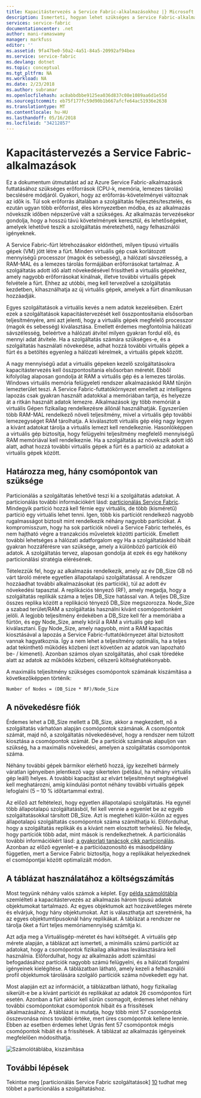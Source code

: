 ```yaml
---
title: Kapacitástervezés a Service Fabric-alkalmazásokhoz |} Microsoft Docs
description: Ismerteti, hogyan lehet szükséges a Service Fabric-alkalmazás a számítási csomópontok számának meghatározása
services: service-fabric
documentationcenter: .net
author: mani-ramaswamy
manager: markfuss
editor: ''
ms.assetid: 9fa47be0-50a2-4a51-84a5-20992af94bea
ms.service: service-fabric
ms.devlang: dotnet
ms.topic: conceptual
ms.tgt_pltfrm: NA
ms.workload: NA
ms.date: 2/23/2018
ms.author: subramar
ms.openlocfilehash: ac8abbdbbe9125ea036d837c08e1089aa6d1e55d
ms.sourcegitcommit: eb75f177fc59d90b1b667afcfe64ac51936e2638
ms.translationtype: MT
ms.contentlocale: hu-HU
ms.lasthandoff: 05/16/2018
ms.locfileid: "34212857"
---
```

# <a name="capacity-planning-for-service-fabric-applications"></a>Kapacitástervezés a Service Fabric-alkalmazások
Ez a dokumentum útmutatást ad az Azure Service Fabric-alkalmazások futtatásához szükséges erőforrások (CPU-k, memória, lemezes tárolás) becslésére módjáról. Gyakori, hogy az erőforrás-követelményei változnak az idők is. Túl sok erőforrás általában a szolgáltatás fejlesztés/tesztelés, és ezután ugyan több erőforrást, éles környezetben módba, és az alkalmazás növekszik időben népszerűvé vált a szükséges. Az alkalmazás tervezésekor gondolja, hogy a hosszú távú követelmények keresztül, és lehetőségeket, amelyek lehetővé teszik a szolgáltatás méretezhető, nagy felhasználói igényeknek.

 A Service Fabric-fürt létrehozásakor eldöntheti, milyen típusú virtuális gépek (VM) jött létre a fürt. Minden virtuális gép csak korlátozott mennyiségű processzor (magok és sebesség), a hálózati sávszélesség, a RAM-MAL és a lemezes tárolás formájában erőforrásokat tartalmaz. A szolgáltatás adott idő alatt növekedésével frissítheti a virtuális gépekhez, amely nagyobb erőforrásokat kínálnak, illetve további virtuális gépek felvétele a fürt. Ehhez az utóbbi, meg kell tervezővel a szolgáltatás kezdetben, kihasználhatja az új virtuális gépek, amelyek a fürt dinamikusan hozzáadják.

Egyes szolgáltatások a virtuális kevés a nem adatok kezelésében. Ezért ezek a szolgáltatások kapacitástervezését kell összpontosítania elsősorban teljesítményére, ami azt jelenti, hogy a virtuális gépek megfelelő processzor (magok és sebesség) kiválasztása. Emellett érdemes megfontolnia hálózati sávszélesség, beleértve a hálózati átvitel milyen gyakran fordul elő, és mennyi adat átvitele. Ha a szolgáltatás számára szükséges-e, és a szolgáltatás használati növekedése, adhat hozzá további virtuális gépek a fürt és a betöltés egyenleg a hálózati kérelmek, a virtuális gépek között.

A nagy mennyiségű adat a virtuális gépeken kezelő szolgáltatásokra kapacitástervezés kell összpontosítania elsősorban méretét. Ebből kifolyólag alaposan gondolja át RAM a virtuális gép és a lemezes tárolás. Windows virtuális memória felügyeleti rendszer alkalmazáskód RAM tűnjön lemezterület teszi. A Service Fabric-futtatókörnyezet emellett az intelligens lapozás csak gyakran használt adatokkal a memóriában tartja, és helyezze át a ritkán használt adatok lemezre. Alkalmazások így több memóriát a virtuális Gépen fizikailag rendelkezésre állónál használhatják. Egyszerűen több RAM-MAL rendelkező növeli teljesítmény, mivel a virtuális gép további lemezegységet RAM tárolhatja. A kiválasztott virtuális gép elég nagy legyen a kívánt adatokat tárolja a virtuális lemezt kell rendelkeznie. Hasonlóképpen a virtuális gép biztosítja, hogy felügyelni teljesítmény megfelelő mennyiségű RAM memóriával kell rendelkeznie. Ha a szolgáltatás az növekszik adott idő alatt, adhat hozzá további virtuális gépek a fürt és a partíció az adatokat a virtuális gépek között.

## <a name="determine-how-many-nodes-you-need"></a>Határozza meg, hány csomópontok van szüksége
Particionálás a szolgáltatás lehetővé teszi ki a szolgáltatás adatokat. A particionálás további információkért lásd: [particionálás Service Fabric](service-fabric-concepts-partitioning.md). Mindegyik partíció hozzá kell férnie egy virtuális, de több (kisméretű) partíció egy virtuális lehet tenni. Igen, több kis partíciót rendelkező nagyobb rugalmasságot biztosít mint rendelkezik néhány nagyobb partíciókat. A kompromisszum, hogy ha sok partíciók növeli a Service Fabric terhelés, és nem hajtható végre a tranzakciós műveletek közötti partíciók. Emellett további lehetséges a hálózati adatforgalom egy Ha a szolgáltatáskód hibáit gyakran hozzáférésre van szüksége, amely a különböző partíciók élő adatok. A szolgáltatás tervez, alaposan gondolja át ezek és egy hatékony particionálási stratégia elérésének.

Tételezzük fel, hogy az alkalmazás rendelkezik, amely az év DB_Size GB nő várt tároló mérete egyetlen állapotalapú szolgáltatással. A rendszer hozzáadhat további alkalmazásokat (és partíciók), túl az adott év növekedési tapasztal.  A replikációs tényező (RF), amely megadja, hogy a szolgáltatás replikák száma a teljes DB_Size hatással van. A teljes DB_Size összes replika között a replikáció tényező DB_Size megszorozza.  Node_Size a szabad terület/RAM a szolgáltatás használni kívánt csomópontonként jelöli. A legjobb teljesítmény érdekében a DB_Size kell fér a memóriába a fürtön, és egy Node_Size, amely körül a RAM a virtuális gép kell kiválasztani. Egy Node_Size, amely nagyobb, mint a RAM kapacitás kiosztásával a lapozás a Service Fabric-futtatókörnyezet által biztosított vannak hagyatkoznia. Így a nem lehet a teljesítmény optimális, ha a teljes adat tekinthető működés közbeni (ezt követően az adatok van lapozható be- / kimeneti). Azonban számos olyan szolgáltatás, ahol csak töredéke alatt az adatok az működés közbeni, célszerű költséghatékonyabb.

A maximális teljesítmény szükséges csomópontok számának kiszámítása a következőképpen történik:

```
Number of Nodes = (DB_Size * RF)/Node_Size

```


## <a name="account-for-growth"></a>A növekedésre fiók
Érdemes lehet a DB_Size mellett a DB_Size, akkor a megkezdett, nő a szolgáltatás várhatóan alapján csomópontok számának. A csomópontok számát, majd nő, a szolgáltatás növekedésével, hogy a rendszer nem túlzott kiosztása a csomópontok számát. De a partíciók számának alapuljon van szükség, ha a maximális növekedési, amelyen a szolgáltatás csomópontok száma.

Néhány további gépek bármikor elérhető hozzá, így kezelheti bármely váratlan igényeiben jelentkező vagy sikertelen (például, ha néhány virtuális gép leáll) helyes.  A további kapacitást az elvárt teljesítményt segítségével kell meghatározni, amíg kiindulási pontot néhány további virtuális gépek lefoglalni (5 – 10 % időtartammal extra).

Az előző azt feltételezi, hogy egyetlen állapotalapú szolgáltatás. Ha egynél több állapotalapú szolgáltatásból, fel kell vennie a egyenlet be az egyéb szolgáltatásokkal társított DB_Size. Azt is megteheti külön-külön az egyes állapotalapú szolgáltatás csomópontok száma számíthatja ki.  Előfordulhat, hogy a szolgáltatás replikák és a kívánt nem elosztott terhelésű. Ne feledje, hogy partíciók több adat, mint mások is rendelkezhetnek. A particionálás további információkért lásd: [a gyakorlati tanácsok cikk particionálás](service-fabric-concepts-partitioning.md). Azonban az előző egyenlet-e a partícióazonosító és másodpéldány független, mert a Service Fabric biztosítja, hogy a replikákat helyezkednek el csomópontjai között optimalizált módon.

## <a name="use-a-spreadsheet-for-cost-calculation"></a>A táblázat használatához a költségszámítás
Most tegyünk néhány valós számok a képlet. Egy [példa számolótábla](https://servicefabricsdkstorage.blob.core.windows.net/publicrelease/SF%20VM%20Cost%20calculator-NEW.xlsx) szemlélteti a kapacitástervezés az alkalmazás három típusú adatok objektumokat tartalmazó. Az egyes objektumok azt hozzávetőleges mérete és elvárjuk, hogy hány objektumokat. Azt is választhatja azt szeretnénk, ha az egyes objektumtípusoknál hány replikákat. A táblázat a rendszer ne tárolja őket a fürt teljes memóriamennyiség számítja ki.

Azt adja meg a Virtuálisgép-méretet és havi költségét. A virtuális gép mérete alapján, a táblázat azt ismerteti, a minimális számú partíciót az adatokat, hogy a csomópontok fizikailag alkalmas leválasztására kell használnia. Előfordulhat, hogy az alkalmazás adott számítási befogadásához partíciók nagyobb számú felügyelni, és a hálózati forgalmi igényeinek kielégítése. A táblázatban látható, amely kezeli a felhasználói profil objektumok tárolására szolgáló partíciók száma növekedett egy hat.

Most alapján ezt az információt, a táblázatban látható, hogy fizikailag sikerült-e be a kívánt partíciót és replikákat az adatok 26 csomópontos fürt esetén. Azonban a fürt akkor kell sűrűn csomagolt, érdemes lehet néhány további csomópontokat csomópontok hibáit és a frissítések alkalmazásához. A táblázat is mutatja, hogy több mint 57 csomópontok összevonása nincs további értéke, mert üres csomópontok kellene lennie. Ebben az esetben érdemes lehet Ugrás fent 57 csomópontok mégis csomópontok hibáit és a frissítések. A táblázat az alkalmazás igényeinek megfelelően módosíthatja.   

![Számolótáblába, kiszámítása][Image1]

## <a name="next-steps"></a>További lépések
Tekintse meg [particionálás Service Fabric szolgáltatások] [ 10] tudhat meg többet a particionálás a szolgáltatáshoz.

<!--Image references-->
[Image1]: ./media/SF-Cost.png

<!--Link references--In actual articles, you only need a single period before the slash-->
[10]: service-fabric-concepts-partitioning.md
